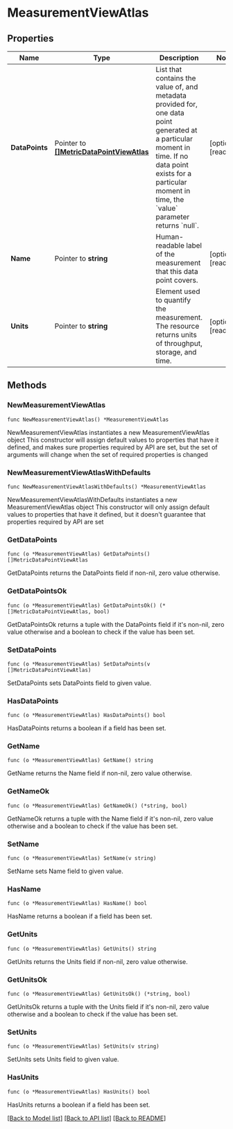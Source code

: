 # MeasurementViewAtlas

## Properties

Name | Type | Description | Notes
------------ | ------------- | ------------- | -------------
**DataPoints** | Pointer to [**[]MetricDataPointViewAtlas**](MetricDataPointViewAtlas.md) | List that contains the value of, and metadata provided for, one data point generated at a particular moment in time. If no data point exists for a particular moment in time, the &#x60;value&#x60; parameter returns &#x60;null&#x60;. | [optional] [readonly] 
**Name** | Pointer to **string** | Human-readable label of the measurement that this data point covers. | [optional] [readonly] 
**Units** | Pointer to **string** | Element used to quantify the measurement. The resource returns units of throughput, storage, and time. | [optional] [readonly] 

## Methods

### NewMeasurementViewAtlas

`func NewMeasurementViewAtlas() *MeasurementViewAtlas`

NewMeasurementViewAtlas instantiates a new MeasurementViewAtlas object
This constructor will assign default values to properties that have it defined,
and makes sure properties required by API are set, but the set of arguments
will change when the set of required properties is changed

### NewMeasurementViewAtlasWithDefaults

`func NewMeasurementViewAtlasWithDefaults() *MeasurementViewAtlas`

NewMeasurementViewAtlasWithDefaults instantiates a new MeasurementViewAtlas object
This constructor will only assign default values to properties that have it defined,
but it doesn't guarantee that properties required by API are set

### GetDataPoints

`func (o *MeasurementViewAtlas) GetDataPoints() []MetricDataPointViewAtlas`

GetDataPoints returns the DataPoints field if non-nil, zero value otherwise.

### GetDataPointsOk

`func (o *MeasurementViewAtlas) GetDataPointsOk() (*[]MetricDataPointViewAtlas, bool)`

GetDataPointsOk returns a tuple with the DataPoints field if it's non-nil, zero value otherwise
and a boolean to check if the value has been set.

### SetDataPoints

`func (o *MeasurementViewAtlas) SetDataPoints(v []MetricDataPointViewAtlas)`

SetDataPoints sets DataPoints field to given value.

### HasDataPoints

`func (o *MeasurementViewAtlas) HasDataPoints() bool`

HasDataPoints returns a boolean if a field has been set.

### GetName

`func (o *MeasurementViewAtlas) GetName() string`

GetName returns the Name field if non-nil, zero value otherwise.

### GetNameOk

`func (o *MeasurementViewAtlas) GetNameOk() (*string, bool)`

GetNameOk returns a tuple with the Name field if it's non-nil, zero value otherwise
and a boolean to check if the value has been set.

### SetName

`func (o *MeasurementViewAtlas) SetName(v string)`

SetName sets Name field to given value.

### HasName

`func (o *MeasurementViewAtlas) HasName() bool`

HasName returns a boolean if a field has been set.

### GetUnits

`func (o *MeasurementViewAtlas) GetUnits() string`

GetUnits returns the Units field if non-nil, zero value otherwise.

### GetUnitsOk

`func (o *MeasurementViewAtlas) GetUnitsOk() (*string, bool)`

GetUnitsOk returns a tuple with the Units field if it's non-nil, zero value otherwise
and a boolean to check if the value has been set.

### SetUnits

`func (o *MeasurementViewAtlas) SetUnits(v string)`

SetUnits sets Units field to given value.

### HasUnits

`func (o *MeasurementViewAtlas) HasUnits() bool`

HasUnits returns a boolean if a field has been set.


[[Back to Model list]](../README.md#documentation-for-models) [[Back to API list]](../README.md#documentation-for-api-endpoints) [[Back to README]](../README.md)


